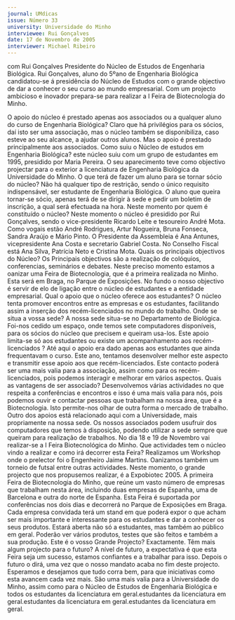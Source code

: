 ```yaml
---
journal: UMdicas
issue: Número 33
university: Universidade do Minho
interviewee: Rui Gonçalves
date: 17 de Novembro de 2005
interviewer: Michael Ribeiro
---
```

com Rui
Gonçalves Presidente
do Núcleo de Estudos
de Engenharia
Biológica.
Rui Gonçalves, aluno do 5ºano de
Engenharia Biológica candidatou-se á
presidência do Núcleo de Estudos
com o grande objectivo de dar a
conhecer o seu curso ao mundo
empresarial. Com um projecto
ambicioso e inovador prepara-se para
realizar a I Feira de Biotecnologia do
Minho.

O apoio do núcleo é prestado apenas
aos associados ou a qualquer aluno
do curso de Engenharia Biológica?
Claro que há privilégios para os sócios,
daí isto ser uma associação, mas o
núcleo também se disponibiliza, caso
esteve ao seu alcance, a ajudar outros
alunos. Mas o apoio é prestado
principalmente aos associados.
Como suiu o Núcleo de estudos em
Engenharia Biológica?
este núcleo suiu com um grupo de
estudantes em 1995, presidido por Maria
Pereira. O seu aparecimento teve como
objectivo projectar para o exterior a
licenciatura de Engenharia Biológica da
Universidade do Minho.
O que terá de fazer um aluno para se
tornar sócio do núcleo?
Não há qualquer tipo de restrição, sendo
o único requisito indispensável, ser
estudante de Engenharia Biológica. O
aluno que queira tornar-se sócio, apenas
terá de se dirigir à sede e pedir um
boletim de inscrição, a qual será
efectuada na hora.
Neste momento por quem é
constituído o núcleo?
Neste momento o núcleo é presidido por
Rui Gonçalves, sendo o vice-presidente
Ricardo Leite e tesoureiro André Mota.
Como vogais estão André Rodrigues,
Artur Nogueira, Bruna Fonseca, Sandra
Araújo e Mário Pinto. O Presidente da
Assembleia é Ana Antunes, vicepresidente Ana Costa e secretario
Gabriel Costa. No Conselho Fiscal está
Ana Silva, Patrícia Neto e Cristina Mota.
Quais os principais objectivos do
Núcleo?
Os Principais objectivos são a realização
de colóquios, conferencias, seminários e
debates. Neste preciso momento
estamos a oanizar uma Feira de
Biotecnologia, que é a primeira realizada
no Minho. Esta será em Braga, no Parque
de Exposições.
No fundo o nosso objectivo é servir de elo
de ligação entre o núcleo de estudantes e
a entidade empresarial.
Qual o apoio que o núcleo oferece aos
estudantes?
O núcleo tenta promover encontros entre
as empresas e os estudantes, facilitando
assim a inserção dos recém-licenciados
no mundo do trabalho.
Onde se situa a vossa sede?
A nossa sede situa-se no Departamento
de Biológica. Foi-nos cedido um espaço,
onde temos sete computadores
disponíveis, para os sócios do núcleo que
precisem e queiram usa-los.
Este apoio limita-se só aos estudantes
ou existe um acompanhamento aos
recém-licenciados ?
Até aqui o apoio era dado apenas aos
estudantes que ainda frequentavam o
curso. Este ano, tentamos desenvolver
melhor este aspecto e transmitir esse
apoio aos que recém-licenciados. Este
contacto poderá ser uma mais valia para
a associação, assim como para os
recém-licenciados, pois podemos
interagir e melhorar em vários aspectos.
Quais as vantagens de ser associado?
Desenvolvemos várias actividades no
que respeita a conferências e encontros
e isso é uma mais valia para nós, pois
podemos ouvir e contactar pessoas que
trabalham na nossa área, que é a
Biotecnologia. Isto permite-nos olhar de
outra forma o mercado de trabalho. Outro
dos apoios está relacionado aqui com a
Universidade, mais propriamente na
nossa sede. Os nossos associados
podem usufruir dos computadores que
temos à disposição, podendo utilizar a
sede sempre que queiram para
realização de trabalhos.
No dia 18 e 19 de Novembro vai
realizar-se a I Feira Biotecnológica do
Minho. Que actividades tem o núcleo
vindo a realizar e como irá decorrer
esta Feira?
Realizamos um Workshop onde o
prelector foi o Engenheiro Jaime Martins.
Oanizamos também um torneio de futsal
entre outras actividades. Neste
momento, o grande projecto que nos
propusemos realizar, é a Expobiotec
2005. A primeira Feira de Biotecnologia
do Minho, que reúne um vasto número de
empresas que trabalham nesta área,
incluindo duas empresas de Espanha,
uma de Barcelona e outra do norte de
Espanha. Esta Feira é suportada por
conferências nos dois dias e decorrerá no
Parque de Exposições em Braga. Cada
empresa convidada terá um stand em
que poderá expor o que acham ser mais
importante e interessante para os
estudantes e dar a conhecer os seus
produtos. Estará aberta não só a
estudantes, mas também ao público em
geral. Poderão ver vários produtos,
testes que são feitos e também a sua
produção.
Este é o vosso Grande Projecto?
Exactamente.
Têm mais algum projecto para o
futuro?
A nível de futuro, a expectativa é que esta
Feira seja um sucesso, estamos
confiantes e a trabalhar para isso. Depois
o futuro o dirá, uma vez que o nosso
mandato acaba no fim deste projecto.
Esperamos e desejamos que tudo corra
bem, para que iniciativas como esta
avancem cada vez mais. São uma mais
valia para a Universidade do Minho,
assim como para o Núcleo de Estudos de
Engenharia Biológica e todos os
estudantes da licenciatura em geral.estudantes da licenciatura em geral.estudantes da licenciatura em geral.estudantes da licenciatura em geral.